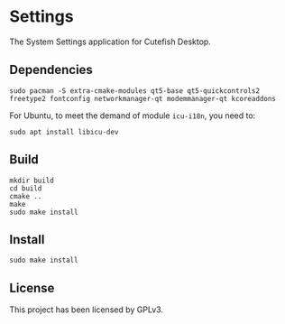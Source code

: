 # Settings

The System Settings application for Cutefish Desktop.

## Dependencies

```shell
sudo pacman -S extra-cmake-modules qt5-base qt5-quickcontrols2 freetype2 fontconfig networkmanager-qt modemmanager-qt kcoreaddons
```

For Ubuntu, to meet the demand of module `icu-i18n`, you need to:
```shell
sudo apt install libicu-dev
```

## Build

```shell
mkdir build
cd build
cmake ..
make
sudo make install
```

## Install

```shell
sudo make install
```

## License

This project has been licensed by GPLv3.